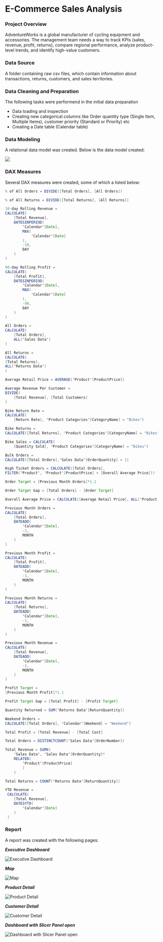 # E-Commerce Sales Analysis

### Project Overview
AdventureWorks is a global manufacturer of cycling equipment and accessories.
The management team needs a way to track KPIs (sales, revenue, profit, returns), compare regional performance, analyze product-level trends, and identify high-value customers.

### Data Source
A folder containing raw csv files, which contain information about transactions, returns, customers, and sales territories.

### Data Cleaning and Preparation

The following tasks were performend in the initial data preparation
- Data loading and inspection
- Creating new categorical columns like Order quantity type (Single Item, Multiple Items), customer priority (Standard or Priority) etc
- Creating a Date table (Calendar table)

### Data Modeling
A relational data model was created. Below is the data model created:

<p>
  <img src="https://github.com/angwi/data-analytics-power-bi/blob/main/data-model.png" />
</p>

### DAX Measures
Several DAX measures were created, some of which a listed below:
```java
% of All Orders = DIVIDE([Total Orders], [All Orders])
```
```java
% of All Returns = DIVIDE([Total Returns], [All Returns])
```
```java
10-day Rolling Revenue = 
CALCULATE(
    [Total Revenue],
    DATESINPERIOD(
        'Calendar'[Date],
        MAX(
            'Calendar'[Date]
        ),
        -10,
        DAY
    )
)
```
```java
90-day Rolling Profit = 
CALCULATE(
    [Total Profit],
    DATESINPERIOD(
        'Calendar'[Date],
        MAX(
            'Calendar'[Date]
        ),
        -90,
        DAY
    )
)
```
```java
All Orders = 
CALCULATE(
    [Total Orders],
    ALL('Sales Data')
)
```
```java
All Returns =
CALCULATE(
[Total Returns],
ALL('Returns Data')
)
```
```java
Average Retail Price = AVERAGE('Product'[ProductPrice])
```
```java
Average Revenue Per Customer = 
DIVIDE(
    [Total Revenue], [Total Customers]
)
```
```java
Bike Return Rate = 
CALCULATE(
    [Return Rate], 'Product Categories'[CategoryName] = "Bikes")
```
```java
Bike Returns = 
CALCULATE([Total Returns], 'Product Categories'[CategoryName] = "Bikes")
```
```java
Bike Sales = CALCULATE(
    [Quantity Sold], 'Product Categories'[CategoryName] = "Bikes")
```
```java
Bulk Orders = 
CALCULATE([Total Orders],'Sales Data'[OrderQuantity] > 1)
```

```java
High Ticket Orders = CALCULATE([Total Orders], 
FILTER('Product', 'Product'[ProductPrice] > [Overall Average Price]))
```
```java
Order Target = [Previous Month Orders]*1.1
```
```java
Order Target Gap = [Total Orders] - [Order Target]
```
```java
Overall Average Price = CALCULATE([Average Retail Price], ALL('Product'))
```
```java
Previous Month Orders = 
CALCULATE(
    [Total Orders],
    DATEADD(
        'Calendar'[Date],
        -1,
        MONTH
    )
)
```
```java
Previous Month Profit = 
CALCULATE(
    [Total Profit],
    DATEADD(
        'Calendar'[Date],
        -1,
        MONTH
    )
)
```
```java
Previous Month Returns = 
CALCULATE(
    [Total Returns],
    DATEADD(
        'Calendar'[Date],
        -1,
        MONTH
    )
)
```
```java
Previous Month Revenue = 
CALCULATE(
    [Total Revenue],
    DATEADD(
        'Calendar'[Date],
        -1,
        MONTH
    )
)
```
```java
Profit Target = 
[Previous Month Profit]*1.1
```
```java
Profit Target Gap = [Total Profit] - [Profit Target]
```
```java
Quantity Returned = SUM('Returns Data'[ReturnQuantity])
```
```java
Weekend Orders = 
CALCULATE([Total Orders], 'Calendar'[Weekend] = "Weekend")
```
```java
Total Profit = [Total Revenue] - [Total Cost]
```
```java
Total Orders = DISTINCTCOUNT('Sales Data'[OrderNumber])
```
```java
Total Revenue = SUMX(
    'Sales Data', 'Sales Data'[OrderQuantity]*
    RELATED(
        'Product'[ProductPrice]
        )
    )
```
```java
Total Returns = COUNT('Returns Data'[ReturnQuantity])
```
```java
YTD Revenue = 
 CALCULATE(
    [Total Revenue],
    DATESYTD(
        'Calendar'[Date]
    )
 )
```
### Report
A report was created with the following pages:

**_Executive Dashboard_**
  <p>
    <img src ="https://github.com/angwi/data-analytics-power-bi/blob/main/exec-dashboard.png" alt="Executive Dashboard"/>
  </p>
  
**_Map_**
<p>
  <img src="https://github.com/angwi/data-analytics-power-bi/blob/main/map.png" alt="Map"/>
</p>

**_Product Detail_**
<p>
  <img src="https://github.com/angwi/data-analytics-power-bi/blob/main/product-detail.png" alt="Product Detail"/>
</p>

**_Customer Detail_**
<p>
  <img src="https://github.com/angwi/data-analytics-power-bi/blob/main/customer-detail.png" alt="Customer Detail"/>
</p>

**_Dashboard with Slicer Panel open_**
<p>
  <img src="https://github.com/angwi/data-analytics-power-bi/blob/main/slicer-panel.png" alt="Dashboard with Slicer Panel open"/>
</p>
  
